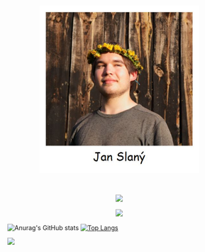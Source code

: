 [//]: <> (Polaroid image with my name)
<p align="center">
  <img width="360" src="polaroid.jpg">
</p>

<br>

[//]: <> (My social media)
<p align="center"><a href="https://www.instagram.com/slany3.jan/" target="_blank"><img src="https://img.shields.io/badge/Instagram-E4405F?style=for-the-badge&logo=instagram&logoColor=white"></a></p> <p align="center"><a href="https://twitter.com/slany3jan" target="_blank"><img src="https://img.shields.io/badge/Twitter-1DA1F2?style=for-the-badge&logo=twitter&logoColor=white"></a></p>

[//]: <> (GitHub stats and most used languages)
![Anurag's GitHub stats](https://github-readme-stats.vercel.app/api?username=slanja&show_icons=true&theme=dark) [![Top Langs](https://github-readme-stats.vercel.app/api/top-langs/?username=slanja&layout=donut&theme=dark)](https://github.com/anuraghazra/github-readme-stats)

[//]: <> (Listening now on spotify)
![](https://readme-now-playing.vercel.app/now-playing/q?uid=v75teyo2nhaf35dlgbdlvs8a0)
